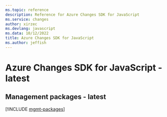 ```yaml
---
ms.topic: reference
description: Reference for Azure Changes SDK for JavaScript
ms.service: changes
author: xirzec
ms.devlang: javascript
ms.data: 10/12/2022
title: Azure Changes SDK for JavaScript
ms.author: jeffish
---
```

# Azure Changes SDK for JavaScript - latest

## Management packages - latest
[!INCLUDE [mgmt-packages](changes-mgmt-index.md)]